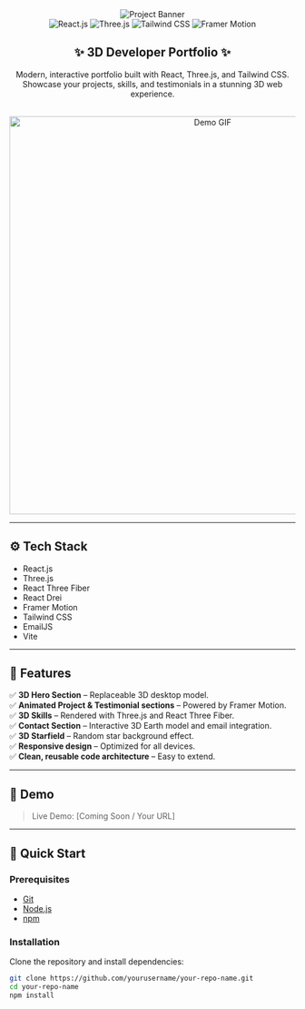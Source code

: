 <div align="center">
  <a target="_blank">
    <img src="https://github.com/adrianhajdin/project_3D_developer_portfolio/assets/151519281/4722160a-8e61-403f-a905-728feae1f7e6" alt="Project Banner" />
  </a>

  <br />

  <div>
    <img src="https://img.shields.io/badge/-React_JS-black?style=for-the-badge&logo=react&logoColor=white&color=61DAFB" alt="React.js" />
    <img src="https://img.shields.io/badge/-Three_JS-black?style=for-the-badge&logo=three.js&logoColor=white&color=000000" alt="Three.js" />
    <img src="https://img.shields.io/badge/-Tailwind_CSS-black?style=for-the-badge&logo=tailwindcss&logoColor=white&color=06B6D4" alt="Tailwind CSS" />
    <img src="https://img.shields.io/badge/-Framer_Motion-black?style=for-the-badge&logo=framer&logoColor=white&color=0055FF" alt="Framer Motion" />
  </div>

  <h2>✨ 3D Developer Portfolio ✨</h2>

  <p>Modern, interactive portfolio built with React, Three.js, and Tailwind CSS. Showcase your projects, skills, and testimonials in a stunning 3D web experience.</p>

  <br/>

  <img src="https://user-images.githubusercontent.com/151519281/277161818-7c5b33d8-981d-44a5-a248-2fd5ff83515d.gif" alt="Demo GIF" width="700" />

</div>

---

## ⚙️ Tech Stack

- React.js
- Three.js
- React Three Fiber
- React Drei
- Framer Motion
- Tailwind CSS
- EmailJS
- Vite

---

## 🔋 Features

✅ **3D Hero Section** – Replaceable 3D desktop model.  
✅ **Animated Project & Testimonial sections** – Powered by Framer Motion.  
✅ **3D Skills** – Rendered with Three.js and React Three Fiber.  
✅ **Contact Section** – Interactive 3D Earth model and email integration.  
✅ **3D Starfield** – Random star background effect.  
✅ **Responsive design** – Optimized for all devices.  
✅ **Clean, reusable code architecture** – Easy to extend.

---

## 🚀 Demo

> Live Demo: [Coming Soon / Your URL]

---

## 🤸 Quick Start

### Prerequisites

- [Git](https://git-scm.com/)
- [Node.js](https://nodejs.org/)
- [npm](https://www.npmjs.com/)

### Installation

Clone the repository and install dependencies:

```bash
git clone https://github.com/yourusername/your-repo-name.git
cd your-repo-name
npm install
